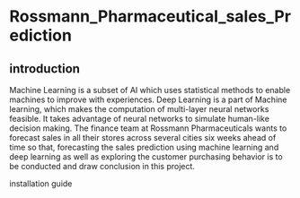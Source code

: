 # Rossmann_Pharmaceutical_sales_Prediction
## introduction
Machine Learning is a subset of AI which uses statistical methods to enable machines to improve with experiences.
Deep Learning is a part of Machine learning, which makes the computation of multi-layer neural networks feasible. It takes advantage of neural networks to simulate human-like decision making.
The finance team at Rossmann Pharmaceuticals wants to forecast sales in all their stores across several cities six weeks ahead of time so that, forecasting the sales prediction using machine learning and deep learning as well as exploring the customer purchasing behavior is to be conducted and draw conclusion in this project.

installation guide 